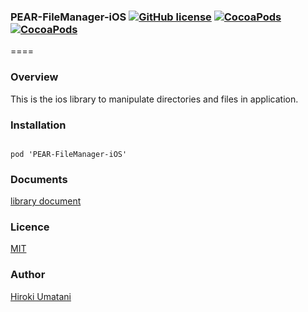 ### PEAR-FileManager-iOS [![GitHub license](https://img.shields.io/badge/LICENSE-MIT%20LICENSE-blue.svg)](https://github.com/HirokiUmatani/PEAR-FileManager-iOS/LICENSE) [![CocoaPods](https://img.shields.io/badge/platform-ios-lightgrey.svg)](https://cocoapods.org/pods/PEAR-FileManager-iOS) [![CocoaPods](https://img.shields.io/cocoapods/v/PEAR-FileManager-iOS.svg)](https://cocoapods.org/pods/PEAR-FileManager-iOS)  

====
### Overview
This is the ios library to manipulate directories and files in application.

### Installation
<code>
pod 'PEAR-FileManager-iOS'
</code>

### Documents
[library document](http://cocoadocs.org/docsets/PEAR-FileManager-iOS)

### Licence
[MIT](https://github.com/HirokiUmatani/PEAR-FileManager-iOS/blob/master/LICENSE)

### Author
[Hiroki Umatani](https://github.com/HirokiUmatani)

